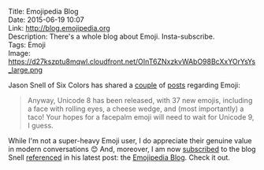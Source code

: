 Title: Emojipedia Blog  
Date: 2015-06-19 10:07  
Link: http://blog.emojipedia.org  
Description: There's a whole blog about Emoji. Insta-subscribe.  
Tags: Emoji  
Image: https://d27kszptu8mqwl.cloudfront.net/OInT6ZNxzkvWAbO98BcXxYOrYsYs_large.png  

Jason Snell of Six Colors has shared a [couple][sixcolors] of [posts][sixcolors 2] regarding Emoji:

> Anyway, Unicode 8 has been released, with 37 new emojis, including a face with rolling eyes, a cheese wedge, and (most importantly) a taco! Your hopes for a facepalm emoji will need to wait for Unicode 9, I guess.

While I'm not a super-heavy Emoji user, I do appreciate their genuine value in modern conversations 😊 And, moreover, I am now [subscribed][emojipedia] to the blog Snell [referenced][emojipedia 2] in his latest post: the [Emojipedia Blog][emojipedia 3]. Check it out.

[emojipedia]: http://blog.emojipedia.org/feed "RSS feed for Emojipedia"
[emojipedia 2]: http://blog.emojipedia.org/unicode-8-what-and-when "Emojipedia post about Unicode-8"
[emojipedia 3]: http://blog.emojipedia.org/ "Emojipedia"
[sixcolors]: http://sixcolors.com/post/2015/04/apples-emoji-lives-long-and-prospers/ "Jason Snell on 	the Spock emoji"
[sixcolors 2]: http://sixcolors.com/link/2015/06/unicode-8-taco-emoji-yes-facepalm-emoji-no/ "More Jason Snell on Unicode-8 and new emoji"